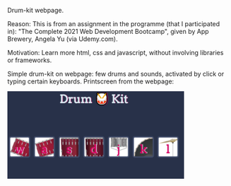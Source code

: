 Drum-kit webpage. 

Reason: This is from an assignment in the programme (that I participated in): 
"The Complete 2021 Web Development Bootcamp", given by App Brewery, Angela Yu (via Udemy.com).

Motivation: Learn more html, css and javascript, without involving libraries or frameworks. 

Simple drum-kit on webpage: few drums and sounds, activated by click or typing certain keyboards. Printscreen from the webpage:  

<img src="https://github.com/osho81/drums/blob/main/picDrums.PNG" alt="Pic from the game" width="400"/>
